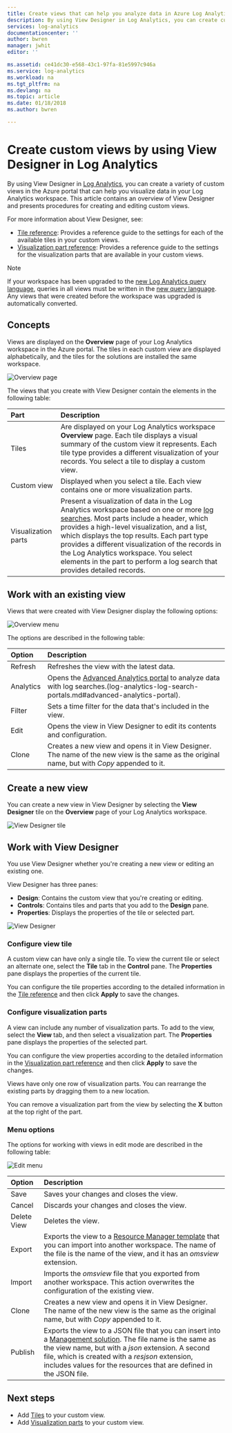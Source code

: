 ```yaml
---
title: Create views that can help you analyze data in Azure Log Analytics | Microsoft Docs
description: By using View Designer in Log Analytics, you can create custom views that are displayed in the Azure portal and contain a variety of data visualizations in the Log Analytics workspace. This article contains an overview of View Designer and presents procedures for creating and editing custom views.
services: log-analytics
documentationcenter: ''
author: bwren
manager: jwhit
editor: ''

ms.assetid: ce41dc30-e568-43c1-97fa-81e5997c946a
ms.service: log-analytics
ms.workload: na
ms.tgt_pltfrm: na
ms.devlang: na
ms.topic: article
ms.date: 01/18/2018
ms.author: bwren

---
```

# Create custom views by using View Designer in Log Analytics
By using View Designer in [Log Analytics](log-analytics-overview.md), you can create a variety of custom views in the Azure portal that can help you visualize data in your Log Analytics workspace. This article contains an overview of View Designer and presents procedures for creating and editing custom views.

For more information about View Designer, see:

* [Tile reference](log-analytics-view-designer-tiles.md): Provides a reference guide to the settings for each of the available tiles in your custom views.
* [Visualization part reference](log-analytics-view-designer-parts.md): Provides a reference guide to the settings for the visualization parts that are available in your custom views.

>[!NOTE]
> If your workspace has been upgraded to the [new Log Analytics query language](log-analytics-log-search-upgrade.md), queries in all views must be written in the [new query language](https://go.microsoft.com/fwlink/?linkid=856078). Any views that were created before the workspace was upgraded is automatically converted.

## Concepts
Views are displayed on the **Overview** page of your Log Analytics workspace in the Azure portal. The tiles in each custom view are displayed alphabetically, and the tiles for the solutions are installed the same workspace.

![Overview page](media/log-analytics-view-designer/overview-page.png)

The views that you create with View Designer contain the elements in the following table:

| Part | Description |
|:--- |:--- |
| Tiles | Are displayed on your Log Analytics workspace **Overview** page. Each tile displays a visual summary of the custom view it represents. Each tile type provides a different visualization of your records. You select a tile to display a custom view. |
| Custom view | Displayed when you select a tile. Each view contains one or more visualization parts. |
| Visualization parts | Present a visualization of data in the Log Analytics workspace based on one or more [log searches](log-analytics-log-searches.md). Most parts include a header, which provides a high-level visualization, and a list, which displays the top results. Each part type provides a different visualization of the records in the Log Analytics workspace. You select elements in the part to perform a log search that provides detailed records. |


## Work with an existing view
Views that were created with View Designer display the following options:

![Overview menu](media/log-analytics-view-designer/overview-menu.png)

The options are described in the following table:

| Option | Description |
|:--|:--|
| Refresh   | Refreshes the view with the latest data. | 
| Analytics | Opens the [Advanced Analytics portal](log-analytics-log-search-portals.md#advanced-analytics-portal) to analyze data with log searches.(log-analytics-log-search-portals.md#advanced-analytics-portal). |
| Filter    | Sets a time filter for the data that's included in the view. |
| Edit      | Opens the view in View Designer to edit its contents and configuration.  |
| Clone     | Creates a new view and opens it in View Designer. The name of the new view is the same as the original name, but with *Copy* appended to it. |


## Create a new view
You can create a new view in View Designer by selecting the **View Designer** tile on the **Overview** page of your Log Analytics workspace.

![View Designer tile](media/log-analytics-view-designer/view-designer-tile.png)


## Work with View Designer
You use View Designer whether you're creating a new view or editing an existing one. 

View Designer has three panes: 
* **Design**: Contains the custom view that you're creating or editing. 
* **Controls**: Contains tiles and parts that you add to the **Design** pane. 
* **Properties**: Displays the properties of the tile or selected part.

![View Designer](media/log-analytics-view-designer/view-designer-screenshot.png)

### Configure view tile
A custom view can have only a single tile. To view the current tile or select an alternate one, select the **Tile** tab in the **Control** pane. The **Properties** pane displays the properties of the current tile. 

You can configure the tile properties according to the detailed information in the [Tile reference](log-analytics-view-designer-tiles.md) and then click **Apply** to save the changes.

### Configure visualization parts
A view can include any number of visualization parts. To add to the view, select the **View** tab, and then select a visualization part. The **Properties** pane displays the properties of the selected part. 

You can configure the view properties according to the detailed information in the [Visualization part reference](log-analytics-view-designer-parts.md) and then click **Apply** to save the changes.

Views have only one row of visualization parts. You can rearrange the existing parts by dragging them to a new location.

You can remove a visualization part from the view by selecting the **X** button at the top right of the part.


### Menu options
The options for working with views in edit mode are described in the following table:

![Edit menu](media/log-analytics-view-designer/edit-menu.png)

| Option | Description |
|:--|:--|
| Save        | Saves your changes and closes the view. |
| Cancel      | Discards your changes and closes the view. |
| Delete View | Deletes the view. |
| Export      | Exports the view to a [Resource Manager template](../azure-resource-manager/resource-group-authoring-templates.md) that you can import into another workspace. The name of the file is the name of the view, and it has an *omsview* extension. |
| Import      | Imports the *omsview* file that you exported from another workspace. This action overwrites the configuration of the existing view. |
| Clone       | Creates a new view and opens it in View Designer. The name of the new view is the same as the original name, but with *Copy* appended to it. |
| Publish     | Exports the view to a JSON file that you can insert into a [Management solution](../operations-management-suite/operations-management-suite-solutions-resources-views.md). The file name is the same as the view name, but with a *json* extension. A second file, which is created with a *resjson* extension, includes values for the resources that are defined in the JSON file.

## Next steps
* Add [Tiles](log-analytics-view-designer-tiles.md) to your custom view.
* Add [Visualization parts](log-analytics-view-designer-parts.md) to your custom view.
